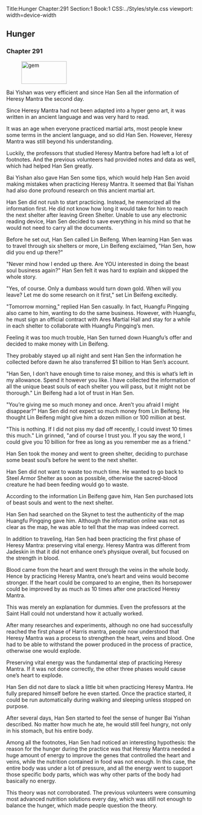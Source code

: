 Title:Hunger 
Chapter:291 
Section:1 
Book:1 
CSS:../Styles/style.css 
viewport: width=device-width
  
## Hunger
### Chapter 291
  
<figure>
	<img src="../Images/gem.gif" alt="gem" id="gem" width="120" height="60" />
</figure>
  

  
Bai Yishan was very efficient and since Han Sen all the information of Heresy Mantra the second day.

Since Heresy Mantra had not been adapted into a hyper geno art, it was written in an ancient language and was very hard to read.

It was an age when everyone practiced martial arts, most people knew some terms in the ancient language, and so did Han Sen. However, Heresy Mantra was still beyond his understanding.

Luckily, the professors that studied Heresy Mantra before had left a lot of footnotes. And the previous volunteers had provided notes and data as well, which had helped Han Sen greatly.

Bai Yishan also gave Han Sen some tips, which would help Han Sen avoid making mistakes when practicing Heresy Mantra. It seemed that Bai Yishan had also done profound research on this ancient martial art.

Han Sen did not rush to start practicing. Instead, he memorized all the information first. He did not know how long it would take for him to reach the next shelter after leaving Green Shelter. Unable to use any electronic reading device, Han Sen decided to save everything in his mind so that he would not need to carry all the documents.

Before he set out, Han Sen called Lin Beifeng. When learning Han Sen was to travel through six shelters or more, Lin Beifeng exclaimed, "Han Sen, how did you end up there?"

"Never mind how I ended up there. Are YOU interested in doing the beast soul business again?" Han Sen felt it was hard to explain and skipped the whole story.

"Yes, of course. Only a dumbass would turn down gold. When will you leave? Let me do some research on it first," set Lin Beifeng excitedly.

"Tomorrow morning," replied Han Sen casually. In fact, Huangfu Pingqing also came to him, wanting to do the same business. However, with Huangfu, he must sign an official contract with Ares Martial Hall and stay for a while in each shelter to collaborate with Huangfu Pingqing’s men.

Feeling it was too much trouble, Han Sen turned down Huangfu’s offer and decided to make money with Lin Beifeng.

They probably stayed up all night and sent Han Sen the information he collected before dawn he also transferred $1 billion to Han Sen’s account.

"Han Sen, I don’t have enough time to raise money, and this is what’s left in my allowance. Spend it however you like. I have collected the information of all the unique beast souls of each shelter you will pass, but it might not be thorough." Lin Beifeng had a lot of trust in Han Sen.

"You’re giving me so much money and once. Aren’t you afraid I might disappear?" Han Sen did not expect so much money from Lin Beifeng. He thought Lin Beifeng might give him a dozen million or 100 million at best.

"This is nothing. If I did not piss my dad off recently, I could invest 10 times this much." Lin grinned, "and of course I trust you. If you say the word, I could give you 10 billion for free as long as you remember me as a friend."

Han Sen took the money and went to green shelter, deciding to purchase some beast soul’s before he went to the next shelter.

Han Sen did not want to waste too much time. He wanted to go back to Steel Armor Shelter as soon as possible, otherwise the sacred-blood creature he had been feeding would go to waste.

According to the information Lin Beifeng gave him, Han Sen purchased lots of beast souls and went to the next shelter.

Han Sen had searched on the Skynet to test the authenticity of the map Huangfu Pingqing gave him. Although the information online was not as clear as the map, he was able to tell that the map was indeed correct.

In addition to traveling, Han Sen had been practicing the first phase of Heresy Mantra: preserving vital energy. Heresy Mantra was different from Jadeskin in that it did not enhance one’s physique overall, but focused on the strength in blood.

Blood came from the heart and went through the veins in the whole body. Hence by practicing Heresy Mantra, one’s heart and veins would become stronger. If the heart could be compared to an engine, then its horsepower could be improved by as much as 10 times after one practiced Heresy Mantra.

This was merely an explanation for dummies. Even the professors at the Saint Hall could not understand how it actually worked.

After many researches and experiments, although no one had successfully reached the first phase of Harris mantra, people now understood that Heresy Mantra was a process to strengthen the heart, veins and blood. One had to be able to withstand the power produced in the process of practice, otherwise one would explode.

Preserving vital energy was the fundamental step of practicing Heresy Mantra. If it was not done correctly, the other three phases would cause one’s heart to explode.

Han Sen did not dare to slack a little bit when practicing Heresy Mantra. He fully prepared himself before he even started. Once the practice started, it could be run automatically during walking and sleeping unless stopped on purpose.

After several days, Han Sen started to feel the sense of hunger Bai Yishan described. No matter how much he ate, he would still feel hungry, not only in his stomach, but his entire body.

Among all the footnotes, Han Sen had noticed an interesting hypothesis: the reason for the hunger during the practice was that Heresy Mantra needed a huge amount of energy to improve the genes that controlled the heart and veins, while the nutrition contained in food was not enough. In this case, the entire body was under a lot of pressure, and all the energy went to support those specific body parts, which was why other parts of the body had basically no energy.

This theory was not corroborated. The previous volunteers were consuming most advanced nutrition solutions every day, which was still not enough to balance the hunger, which made people question the theory.